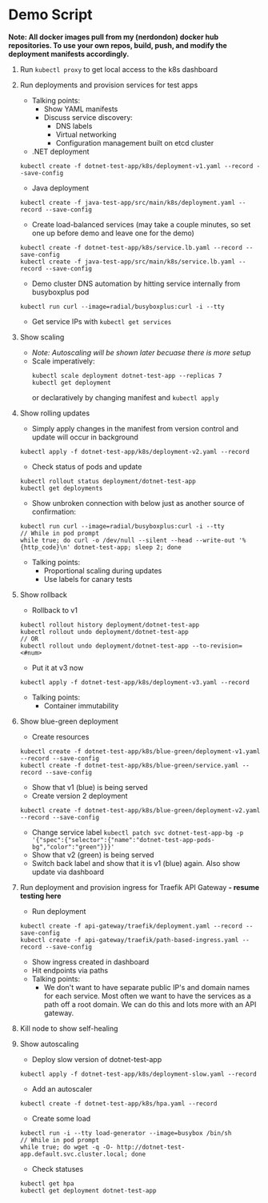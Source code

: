 # Demo Script

**Note: All docker images pull from my (nerdondon) docker hub repositories. To use your own repos, build, push, and modify the deployment manifests accordingly.**

1. Run `kubectl proxy` to get local access to the k8s dashboard

1. Run deployments and provision services for test apps
    - Talking points:
        - Show YAML manifests
        - Discuss service discovery:
            - DNS labels
            - Virtual networking
            - Configuration management built on etcd cluster
    - .NET deployment
    ```
    kubectl create -f dotnet-test-app/k8s/deployment-v1.yaml --record --save-config
    ```

    - Java deployment
    ```
    kubectl create -f java-test-app/src/main/k8s/deployment.yaml --record --save-config
    ```

    - Create load-balanced services (may take a couple minutes, so set one up before demo and leave one for the demo)
    ```
    kubectl create -f dotnet-test-app/k8s/service.lb.yaml --record --save-config
    kubectl create -f java-test-app/src/main/k8s/service.lb.yaml --record --save-config
    ```
    - Demo cluster DNS automation by hitting service internally from busyboxplus pod
    ```
    kubectl run curl --image=radial/busyboxplus:curl -i --tty
    ```
    - Get service IPs with `kubectl get services`

1. Show scaling
    - *Note: Autoscaling will be shown later becuase there is more setup*
    - Scale imperatively:
        ```
        kubectl scale deployment dotnet-test-app --replicas 7
        kubectl get deployment
        ```
        or declaratively by changing manifest and `kubectl apply`

1. Show rolling updates
    - Simply apply changes in the manifest from version control and update will occur in background
    ```
    kubectl apply -f dotnet-test-app/k8s/deployment-v2.yaml --record
    ```
    - Check status of pods and update
    ```
    kubectl rollout status deployment/dotnet-test-app
    kubectl get deployments
    ```
    - Show unbroken connection with below just as another source of confirmation:
    ```
    kubectl run curl --image=radial/busyboxplus:curl -i --tty
    // While in pod prompt
    while true; do curl -o /dev/null --silent --head --write-out '%{http_code}\n' dotnet-test-app; sleep 2; done
    ```
    - Talking points:
        - Proportional scaling during updates
        - Use labels for canary tests

1. Show rollback
    - Rollback to v1
    ```
    kubectl rollout history deployment/dotnet-test-app
    kubectl rollout undo deployment/dotnet-test-app
    // OR
    kubectl rollout undo deployment/dotnet-test-app --to-revision=<#num>
    ```
    - Put it at v3 now
    ```
    kubectl apply -f dotnet-test-app/k8s/deployment-v3.yaml --record
    ```
    - Talking points:
        - Container immutability

1. Show blue-green deployment
    - Create resources
    ```
    kubectl create -f dotnet-test-app/k8s/blue-green/deployment-v1.yaml --record --save-config
    kubectl create -f dotnet-test-app/k8s/blue-green/service.yaml --record --save-config
    ```
    - Show that v1 (blue) is being served
    - Create version 2 deployment
    ```
    kubectl create -f dotnet-test-app/k8s/blue-green/deployment-v2.yaml --record --save-config
    ```
    - Change service label `kubectl patch svc dotnet-test-app-bg -p '{"spec":{"selector":{"name":"dotnet-test-app-pods-bg","color":"green"}}}'`
    - Show that v2 (green) is being served
    - Switch back label and show that it is v1 (blue) again. Also show update via dashboard

1. Run deployment and provision ingress for Traefik API Gateway  **- resume testing here**
    - Run deployment
    ```
    kubectl create -f api-gateway/traefik/deployment.yaml --record --save-config
    kubectl create -f api-gateway/traefik/path-based-ingress.yaml --record --save-config
    ```
    - Show ingress created in dashboard
    - Hit endpoints via paths
    - Talking points:
        - We don't want to have separate public IP's and domain names for 
        each service. Most often we want to have the services as a path 
        off a root domain. We can do this and lots more with an API gateway.
        
1. Kill node to show self-healing

1. Show autoscaling
    - Deploy slow version of dotnet-test-app
    ```
    kubectl apply -f dotnet-test-app/k8s/deployment-slow.yaml --record
    ```
    - Add an autoscaler
    ```
    kubectl create -f dotnet-test-app/k8s/hpa.yaml --record
    ```
    - Create some load
    ```
    kubectl run -i --tty load-generator --image=busybox /bin/sh
    // While in pod prompt
    while true; do wget -q -O- http://dotnet-test-app.default.svc.cluster.local; done
    ```
    - Check statuses
    ```
    kubectl get hpa
    kubectl get deployment dotnet-test-app
    ```